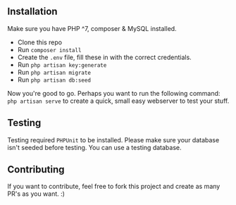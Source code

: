 ## Installation

Make sure you have PHP ^7, composer & MySQL installed.

* Clone this repo
* Run `composer install`
* Create the `.env` file, fill these in with the correct credentials.
* Run `php artisan key:generate`
* Run `php artisan migrate`
* Run `php artisan db:seed`

Now you're good to go. Perhaps you want to run the following command: `php artisan serve` to create a quick, small easy webserver to test your stuff.

## Testing

Testing required `PHPUnit` to be installed. Please make sure your database isn't seeded before testing. You can use a testing database.

## Contributing

If you want to contribute, feel free to fork this project and create as many PR's as you want. :)

